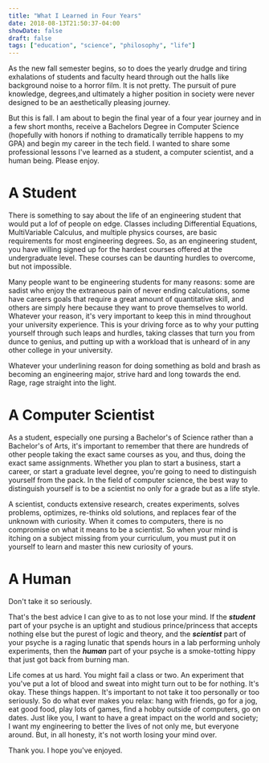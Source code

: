 ```yaml
---
title: "What I Learned in Four Years"
date: 2018-08-13T21:50:37-04:00
showDate: false
draft: false
tags: ["education", "science", "philosophy", "life"]
---
```


As the new fall semester begins, so to does the yearly drudge and tiring exhalations of students and faculty heard through out the halls like background noise to a horror film. It is not pretty. The pursuit of pure knowledge, degrees,and ultimately a higher position in society were never designed to be an aesthetically pleasing journey. 

But this is fall. I am about to begin the final year of a four year journey and in a few short months, receive a Bachelors Degree in Computer Science (hopefully with honors if nothing to dramatically terrible happens to my GPA) and begin my career in the tech field. I wanted to share some professional lessons I've learned as a student, a computer scientist, and a human being. Please enjoy. 

# A Student

There is something to say about the life of an engineering student that would put a lof of people on edge. Classes including Differential Equations, MultiVariable Calculus, and multiple physics courses, are basic requirements for most engineering degrees. So, as an engineering student, you have willing signed up for the hardest courses offered at the undergraduate level. These courses can be daunting hurdles to overcome, but not impossible. 

Many people want to be engineering students for many reasons: some are sadist who enjoy the extraneous pain of never ending calculations, some have careers goals that require a great amount of quantitative skill, and others are simply here because they want to prove themselves to world. Whatever your reason, it's very important to keep this in mind throughout your university experience. This is your driving force as to why your putting yourself through such leaps and hurdles, taking classes that turn you from dunce to genius, and putting up with a workload that is unheard of in any other college in your university.

Whatever your underlining reason for doing something as bold and brash as becoming an engineering major, strive hard and long towards the end. Rage, rage straight into the light. 

# A Computer Scientist
 
As a student, especially one pursing a Bachelor's of Science rather than a Bachelor's of Arts, it's important to remember that there are hundreds of other people taking the exact same courses as you, and thus, doing the exact same assignments. Whether you plan to start a business, start a career, or start a graduate level degree, you're going to need to distinguish yourself from the pack. In the field of computer science, the best way to distinguish yourself is to be a scientist no only for a grade but as a life style. 

A scientist, conducts extensive research, creates experiments, solves problems, optimizes, re-thinks old solutions, and replaces fear of the unknown with curiosity. When it comes to computers, there is no compromise on what it means to be a scientist. So when your mind is itching on a subject missing from your curriculum, you must put it on yourself to learn and master this new curiosity of yours. 

# A Human

Don't take it so seriously. 

That's the best advice I can give to as to not lose your mind. If the **_student_** part of your psyche is an uptight and studious prince/princess that accepts nothing else but the purest of logic and theory, and the **_scientist_** part of your psyche is a raging lunatic that spends hours in a lab performing unholy experiments, then the **_human_** part of your psyche is a smoke-totting hippy that just got back from burning man.

Life comes at us hard. You might fail a class or two. An experiment that you've put a lot of blood and sweat into might turn out to be for nothing. It's okay. These things happen. It's important to not take it too personally or too seriously. So do what ever makes you relax: hang with friends, go for a jog, eat good food, play lots of games, find a hobby outside of computers, go on dates. Just like you, I want to have a great impact on the world and society; I want my engineering to better the lives of not only me, but everyone around. But, in all honesty, it's not worth losing your mind over. 

Thank you. I hope you've enjoyed. 
